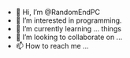 - 👋 Hi, I’m @RandomEndPC
- 👀 I’m interested in programming.
- 🌱 I’m currently learning ... things
- 💞️ I’m looking to collaborate on ...
- 📫 How to reach me ...

<!---
RandomEndPC/RandomEndPC is a ✨ special ✨ repository because its `README.md` (this file) appears on your GitHub profile.
You can click the Preview link to take a look at your changes.
--->
